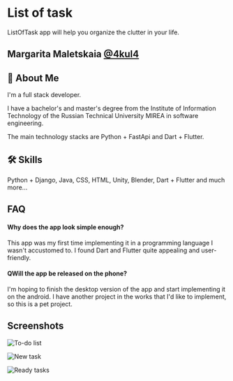 # List of task

ListOfTask app will help you organize the clutter in your life.


## Margarita Maletskaia [@4kul4](https://www.github.com/4kul4)




## 🚀 About Me
I'm a full stack developer.

I have a bachelor's and master's degree from the Institute of Information Technology of the Russian Technical University MIREA in software engineering.

The main technology stacks are Python + FastApi and Dart + Flutter.


## 🛠 Skills
Python + Django, Java, CSS, HTML, Unity, Blender, Dart + Flutter and much more...


## FAQ

#### Why does the app look simple enough?

This app was my first time implementing it in a programming language I wasn't accustomed to. I found Dart and Flutter quite appealing and user-friendly.

#### QWill the app be released on the phone?

I'm hoping to finish the desktop version of the app and start implementing it on the android. I have another project in the works that I'd like to implement, so this is a pet project.

## Screenshots

![To-do list](https://github.com/user-attachments/assets/af02ce0a-c23f-432a-922d-ee4eb76d3e3a)

![New task](https://github.com/user-attachments/assets/ae2f3a6b-3d74-41a6-b937-10aff3386ac3)

![Ready tasks](https://github.com/user-attachments/assets/564c6bfd-3337-4d94-af6b-5a68c9eee94c)
